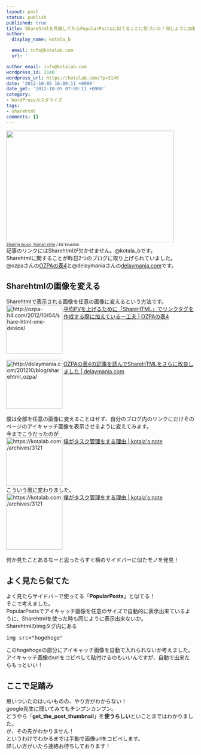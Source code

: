 ```yaml
---
layout: post
status: publish
published: true
title: Sharehtmlを見直してたらPopularPostsに似てることに気づいた！同じように自動で画像表示出来ないか調べてみた！
author:
  display_name: kotala_b

  email: info@kotalab.com
  url: ''

author_email: info@kotalab.com
wordpress_id: 3140
wordpress_url: https://kotalab.com/?p=3140
date: '2012-10-05 16:00:11 +0900'
date_gmt: '2012-10-05 07:00:11 +0900'
category:
- WordPressカスタマイズ
tags:
- sharehtml
comments: []
---
```

<p><a href="https://kotalab.com/wp-content/uploads/sharehtml_121005.jpg"><img src="https://kotalab.com/wp-content/uploads/sharehtml_121005.jpg" alt="" title="sharehtml_121005" width="448" height="298" class="alignnone size-full wp-image-3165" /></a><br />
<span style="font-size:10px;"><a href="https://www.flickr.com/photos/yourdon/3088582622/" target="_blank">Sharing music, Roman style</a> / Ed Yourdon</span><br />
記事のリンクにはSharehtmlが欠かせません。@kotala_bです。<br />
Sharehtmlに関することが昨日2つのブログに取り上げられていました。<br />
@ozpaさんの<a href="http://ozpa-h4.com" target="_blank">OZPAの表4</a>と@delaymaniaさんの<a href="http://delaymania.com" target="_blank">delaymania.com</a>です。<br />
</p>
<!--more-->
<h2>Sharehtmlの画像を変える</h2>
<p>Sharehtmlで表示される画像を任意の画像に変えるという方法です。<br />
<a href="http://ozpa-h4.com/2012/10/04/share-html-one-device/" target="_blank"><img src="https://capture.heartrails.com/150x130?http://ozpa-h4.com/2012/10/04/share-html-one-device/" alt="http://ozpa-h4.com/2012/10/04/share-html-one-device/" width="150" height="130" align="left" /></a><a href="http://ozpa-h4.com/2012/10/04/share-html-one-device/" target="_blank">平均PVを上げるために「ShareHTML」でリンクタグを作成する際に加えている一工夫 | OZPAの表4</a><br style="clear:both;" /><br />
<a href="http://delaymania.com/201210/blog/sharehtml_ozpa/" target="_blank"><img src="https://capture.heartrails.com/150x130?http://delaymania.com/201210/blog/sharehtml_ozpa/" alt="http://delaymania.com/201210/blog/sharehtml_ozpa/" width="150" height="130" align="left" /></a><a href="http://delaymania.com/201210/blog/sharehtml_ozpa/" target="_blank">OZPAの表4の記事を読んでShareHTMLをさらに改良しました | delaymania.com</a><br style="clear:both;" /><br />
僕は全部を任意の画像に変えることはせず、自分のブログ内のリンクにだけそのページのアイキャッチ画像を表示させるように変えてみます。<br />
今までこうだったのが<br />
<a href="https://kotalab.com/task-management-reason" target="_blank"><img src="https://capture.heartrails.com/150x130?https://kotalab.com/archives/3121" alt="https://kotalab.com/archives/3121" width="150" height="130" align="left" /></a><a href="https://kotalab.com/task-management-reason" target="_blank">僕がタスク管理をする理由 | kotala's note</a><br style="clear:both;" />こういう風に変わりました。<br />
<a href="https://kotalab.com/task-management-reason" target="_blank"><img src="https://kotalab.com/wp-content/uploads/taskstart_20121005.jpg" alt="https://kotalab.com/archives/3121" width="150" align="left" /></a><a href="https://kotalab.com/task-management-reason" target="_blank">僕がタスク管理をする理由 | kotala's note</a><br style="clear:both;" /><br />
何か見たことあるなーと思ったらすぐ横のサイドバーに似たモノを発見！</p>
<h2>よく見たら似てた</h2>
<p>よく見たらサイドバーで使ってる「<strong>PopularPosts</strong>」と似てる！<br />
そこで考えました。<br />
PopularPostsでアイキャッチ画像を任意のサイズで自動的に表示出来ているように、Sharehtmlを使った時も同じように表示出来ないか。<br />
Sharehtmlのimgタグ内にある</p>
<pre>
img src="hogehoge"
</pre>
<p>このhogehogeの部分にアイキャッチ画像を自動で入れられないか考えました。<br />
アイキャッチ画像のurlをコピペして貼付けるのもいいんですが、自動で出来たらもっといい！</p>
<h2>ここで足踏み</h2>
<p>思いついたのはいいものの、やり方がわからない！<br />
google先生に聞いてみてもチンプンカンプン。<br />
どうやら「<strong>get_the_post_thumbnail</strong>」を<strong>使うらしい</strong>といことまではわかりました。<br />
が、その先がわかりません！<br />
というわけでわかるまでは手動で画像urlをコピペします。<br />
詳しい方がいたら連絡お待ちしております！</p>
